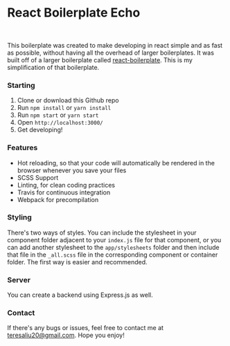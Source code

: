 # React Boilerplate Echo
<br/>

This boilerplate was created to make developing in react simple and as fast as possible, without 
having all the overhead of larger boilerplates. It was built off of a larger boilerplate called [react-boilerplate](https://github.com/react-boilerplate/react-boilerplate). This is my simplification of that boilerplate.

### Starting
1. Clone or download this Github repo
2. Run `npm install` or `yarn install`
3. Run `npm start` or `yarn start`
4. Open `http://localhost:3000/`
5. Get developing!

### Features
- Hot reloading, so that your code will automatically be rendered in the browser whenever you save your files
- SCSS Support
- Linting, for clean coding practices
- Travis for continuous integration
- Webpack for precompilation

### Styling

There's two ways of styles. You can include the stylesheet in your component folder adjacent to your `index.js` file for
that component, or you can add another stylesheet to the `app/stylesheets` folder and then include that file
in the `_all.scss` file in the corresponding component or container folder. The first way is easier and recommended.

### Server

You can create a backend using Express.js as well.

### Contact

If there's any bugs or issues, feel free to contact me at teresaliu20@gmail.com. Hope you enjoy!